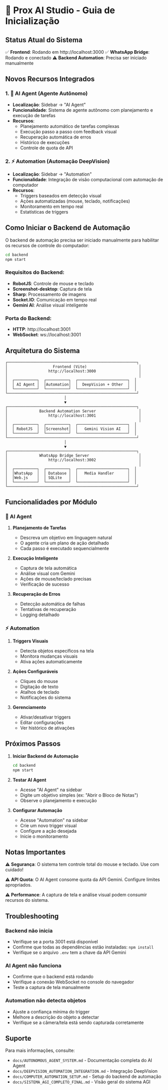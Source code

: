 # 🚀 Prox AI Studio - Guia de Inicialização

## Status Atual do Sistema

✅ **Frontend**: Rodando em http://localhost:3000
✅ **WhatsApp Bridge**: Rodando e conectado
⚠️ **Backend Automation**: Precisa ser iniciado manualmente

## Novos Recursos Integrados

### 1. 🤖 AI Agent (Agente Autônomo)
- **Localização**: Sidebar → "AI Agent"
- **Funcionalidade**: Sistema de agente autônomo com planejamento e execução de tarefas
- **Recursos**:
  - Planejamento automático de tarefas complexas
  - Execução passo a passo com feedback visual
  - Recuperação automática de erros
  - Histórico de execuções
  - Controle de quota de API

### 2. ⚡ Automation (Automação DeepVision)
- **Localização**: Sidebar → "Automation"
- **Funcionalidade**: Integração de visão computacional com automação de computador
- **Recursos**:
  - Triggers baseados em detecção visual
  - Ações automatizadas (mouse, teclado, notificações)
  - Monitoramento em tempo real
  - Estatísticas de triggers

## Como Iniciar o Backend de Automação

O backend de automação precisa ser iniciado manualmente para habilitar os recursos de controle do computador:

```bash
cd backend
npm start
```

### Requisitos do Backend:
- **RobotJS**: Controle de mouse e teclado
- **Screenshot-desktop**: Captura de tela
- **Sharp**: Processamento de imagens
- **Socket.IO**: Comunicação em tempo real
- **Gemini AI**: Análise visual inteligente

### Porta do Backend:
- **HTTP**: http://localhost:3001
- **WebSocket**: ws://localhost:3001

## Arquitetura do Sistema

```
┌─────────────────────────────────────────────────────────┐
│                    Frontend (Vite)                       │
│                  http://localhost:3000                   │
│                                                          │
│  ┌──────────┐  ┌──────────┐  ┌──────────────────────┐  │
│  │ AI Agent │  │Automation│  │  DeepVision + Other  │  │
│  └──────────┘  └──────────┘  └──────────────────────┘  │
└─────────────────────────────────────────────────────────┘
                          │
                          ▼
┌─────────────────────────────────────────────────────────┐
│              Backend Automation Server                   │
│                  http://localhost:3001                   │
│                                                          │
│  ┌──────────┐  ┌──────────┐  ┌──────────────────────┐  │
│  │ RobotJS  │  │Screenshot│  │   Gemini Vision AI   │  │
│  └──────────┘  └──────────┘  └──────────────────────┘  │
└─────────────────────────────────────────────────────────┘
                          │
                          ▼
┌─────────────────────────────────────────────────────────┐
│              WhatsApp Bridge Server                      │
│                  http://localhost:3002                   │
│                                                          │
│  ┌──────────┐  ┌──────────┐  ┌──────────────────────┐  │
│  │WhatsApp  │  │ Database │  │   Media Handler      │  │
│  │Web.js    │  │ SQLite   │  │                      │  │
│  └──────────┘  └──────────┘  └──────────────────────┘  │
└─────────────────────────────────────────────────────────┘
```

## Funcionalidades por Módulo

### 🤖 AI Agent
1. **Planejamento de Tarefas**
   - Descreva um objetivo em linguagem natural
   - O agente cria um plano de ação detalhado
   - Cada passo é executado sequencialmente

2. **Execução Inteligente**
   - Captura de tela automática
   - Análise visual com Gemini
   - Ações de mouse/teclado precisas
   - Verificação de sucesso

3. **Recuperação de Erros**
   - Detecção automática de falhas
   - Tentativas de recuperação
   - Logging detalhado

### ⚡ Automation
1. **Triggers Visuais**
   - Detecta objetos específicos na tela
   - Monitora mudanças visuais
   - Ativa ações automaticamente

2. **Ações Configuráveis**
   - Cliques do mouse
   - Digitação de texto
   - Atalhos de teclado
   - Notificações do sistema

3. **Gerenciamento**
   - Ativar/desativar triggers
   - Editar configurações
   - Ver histórico de ativações

## Próximos Passos

1. **Iniciar Backend de Automação**
   ```bash
   cd backend
   npm start
   ```

2. **Testar AI Agent**
   - Acesse "AI Agent" na sidebar
   - Digite um objetivo simples (ex: "Abrir o Bloco de Notas")
   - Observe o planejamento e execução

3. **Configurar Automação**
   - Acesse "Automation" na sidebar
   - Crie um novo trigger visual
   - Configure a ação desejada
   - Inicie o monitoramento

## Notas Importantes

⚠️ **Segurança**: O sistema tem controle total do mouse e teclado. Use com cuidado!

⚠️ **API Quota**: O AI Agent consome quota da API Gemini. Configure limites apropriados.

⚠️ **Performance**: A captura de tela e análise visual podem consumir recursos do sistema.

## Troubleshooting

### Backend não inicia
- Verifique se a porta 3001 está disponível
- Confirme que todas as dependências estão instaladas: `npm install`
- Verifique se o arquivo `.env` tem a chave da API Gemini

### AI Agent não funciona
- Confirme que o backend está rodando
- Verifique a conexão WebSocket no console do navegador
- Teste a captura de tela manualmente

### Automation não detecta objetos
- Ajuste a confiança mínima do trigger
- Melhore a descrição do objeto a detectar
- Verifique se a câmera/tela está sendo capturada corretamente

## Suporte

Para mais informações, consulte:
- `docs/AUTONOMOUS_AGENT_SYSTEM.md` - Documentação completa do AI Agent
- `docs/DEEPVISION_AUTOMATION_INTEGRATION.md` - Integração DeepVision
- `docs/COMPUTER_AUTOMATION_SETUP.md` - Setup do backend de automação
- `docs/SISTEMA_AGI_COMPLETO_FINAL.md` - Visão geral do sistema AGI
